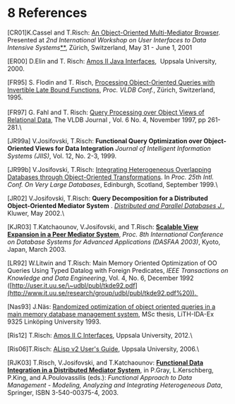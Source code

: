8 References
============

\[CR01\]K.Cassel and T.Risch: [An Object-Oriented Multi-Mediator
Browser](http://www.it.uu.se/research/group/udbl/publ/goovipaper3.pdf%20).
Presented at <span style="font-style: italic; ">2nd International
Workshop on User Interfaces to Data Intensive
Systems</span>[**](http://www.uidis01.ethz.ch/%20), Zürich, Switzerland,
May 31 - June 1, 2001

\[ER00\] D.Elin and T. Risch: [Amos II Java
Interfaces](http://user.it.uu.se/%7Etorer/publ/javaapi.pdf%20),  Uppsala
University, 2000.

\[FR95\] S. Flodin and T. Risch, [Processing Object-Oriented Queries
with Invertible Late Bound
Functions](http://user.it.uu.se/%7Etorer/publ/vldb95.pdf%20), *Proc.
VLDB Conf.*, Zürich, Switzerland, 1995.\
\
 \[FR97\] G. Fahl and T. Risch: [Query Processing over Object Views of
Relational
Data](http://www.it.uu.se/research/group/udbl/publ/vldbj97.pdf%20), The
VLDB Journal , Vol. 6 No. 4, November 1997, pp 261-281.\

\[JR99a\] V.Josifovski, T.Risch: **Functional Query Optimization over
Object-Oriented Views for Data Integration** *Journal of Intelligent
Information Systems (JIIS)*, Vol. 12, No. 2-3, 1999.

\[JR99b\] V.Josifovski, T.Risch: [Integrating Heterogeneous Overlapping
Databases through Object-Oriented
Transformations](http://www.it.uu.se/research/group/udbl/publ/vldb99.pdf%20).
In *Proc. 25th Intl. Conf. On Very Large Databases*, Edinburgh,
Scotland, September 1999.\

\[JR02\] V.Josifovski, T.Risch: **Query Decomposition for a Distributed
Object-Oriented Mediator System** . [*Distributed and Parallel Databases
J.*](http://www.wkap.nl/journalhome.htm/0926-8782%20), Kluwer, May
2002.\

\[KJR03\] T.Katchaounov, V.Josifovski, and T.Risch: [**Scalable View
Expansion in a Peer Mediator
System**](http://user.it.uu.se/%7Etorer/publ/dsve.pdf%20), *Proc. 8th
International Conference on Database Systems for Advanced Applications
(DASFAA 2003)*, Kyoto, Japan, March 2003.

\[LR92\] W.Litwin and T.Risch: Main Memory Oriented Optimization of OO
Queries Using Typed Datalog with Foreign Predicates, *IEEE Transactions
on Knowledge and Data Engineering*, Vol. 4, No. 6, December 1992
([http://user.it.uu.se/\~udbl/publ/tkde92.pdf](http://www.it.uu.se/research/group/udbl/publ/tkde92.pdf%20)). 

\[Nas93\] J.Näs: [Randomized optimization of object oriented queries in
a main memory database management
system](http://www.it.uu.se/research/group/udbl/Theses/JoakimNasMSc.pdf%20),
MSc thesis, LiTH-IDA-Ex 9325 Linköping University 1993.

\[Ris12\] T.Risch: [Amos II C
Interfaces](http://user.it.uu.se/%7Etorer/publ/externalC.pdf%20),
Uppsala University, 2012.\

\[Ris06\]T.Risch: [ALisp v2 User's
Guide](http://user.it.uu.se/%7Etorer/publ/alisp2.pdf%20), Uppsala
University, 2006.\

\[RJK03\] T.Risch, V.Josifovski, and T.Katchaounov: [**Functional Data
Integration in a Distributed Mediator
System**](http://user.it.uu.se/%7Etorer/publ/FuncMedPaper.pdf%20), in
P.Gray, L.Kerschberg, P.King, and A.Poulovassilis (eds.): <span
style="font-style: italic; ">Functional Approach to Data Management -
Modeling, Analyzing and Integrating Heterogeneous Data</span>, Springer,
ISBN 3-540-00375-4, 2003.
